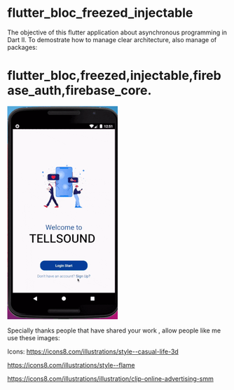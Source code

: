 # flutter_bloc_freezed_injectable

The objective of this flutter application about asynchronous programming in Dart II.
To demostrate how to manage clear architecture, also manage of packages:
# flutter_bloc,freezed,injectable,firebase_auth,firebase_core.

![Output sample](ezgif.com-resize(4).gif)

Specially thanks people  that have shared your work , allow people like me use these images:

Icons:
https://icons8.com/illustrations/style--casual-life-3d 

https://icons8.com/illustrations/style--flame

https://icons8.com/illustrations/illustration/clip-online-advertising-smm

